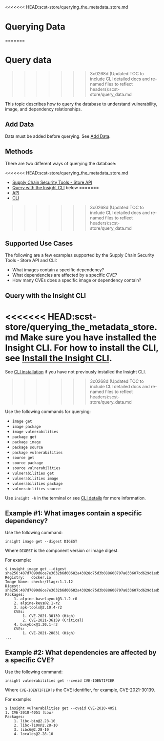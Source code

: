 <<<<<<< HEAD:scst-store/querying_the_metadata_store.md
# Querying Data
=======
# Query data
>>>>>>> 3c0268d (Updated TOC to include CLI detailed docs and re-named files to reflect headers):scst-store/query_data.md

This topic describes how to query the database to understand vulnerability, image, and dependency relationships.

## Add Data

Data must be added before querying. See [Add Data](add_data.md).

## Methods

There are two different ways of querying the database:

<<<<<<< HEAD:scst-store/querying_the_metadata_store.md
* [Supply Chain Security Tools - Store API](../scst-store/getting_started_api.md)
* [Query with the Insight CLI](#query-with-insight) below
=======
* [API](api.md)
* [CLI](cli_installation.md) 
>>>>>>> 3c0268d (Updated TOC to include CLI detailed docs and re-named files to reflect headers):scst-store/query_data.md


## Supported Use Cases

The following are a few examples supported by the Supply Chain Security Tools - Store API and CLI:

+  What images contain a specific dependency?
+  What dependencies are affected by a specific CVE?
+  How many CVEs does a specific image or dependency contain?


## <a id='query-with-insight'></a> Query with the Insight CLI

<<<<<<< HEAD:scst-store/querying_the_metadata_store.md
Make sure you have installed the Insight CLI.
For how to install the CLI, see [Install the Insight CLI](install_cli.md).
=======
See [CLI installation](cli_installation.md) if you have not previously installed the Insight CLI.
>>>>>>> 3c0268d (Updated TOC to include CLI detailed docs and re-named files to reflect headers):scst-store/query_data.md

Use the following commands for querying:

- `image get`
- `image package`
- `image vulnerabilities`
- `package get`
- `package image`
- `package source`
- `package vulnerabilities`
- `source get`
- `source package`
- `source vulnerabilities`
- `vulnerabilities get`
- `vulnerabilities image`
- `vulnerabilities package`
- `vulnerabilities source`

Use `insight -h` in the terminal or see [CLI details](cli_docs/insight.md) for more information.

## Example #1: What images contain a specific dependency?

Use the following command:

```
insight image get --digest DIGEST
```

Where `DIGEST` is the component version or image digest.

For example:

```
$ insight image get --digest sha256:407d7099d6ce7e3632b6d00682a43028d75d3b088600797a833607bd629d1ed5
Registry:	docker.io
Image Name:	checkr/flagr:1.1.12
Digest:    	sha256:407d7099d6ce7e3632b6d00682a43028d75d3b088600797a833607bd629d1ed5
Packages:
	1. alpine-baselayout@3.1.2-r0
	2. alpine-keys@2.1-r2
	3. apk-tools@2.10.4-r2
	CVEs:
		1. CVE-2021-30139 (High)
		2. CVE-2021-36159 (Critical)
	4. busybox@1.30.1-r3
	CVEs:
		1. CVE-2021-28831 (High)
...
```
## Example #2: What dependencies are affected by a specific CVE?

Use the following command:

```
insight vulnerabilities get --cveid CVE-IDENTIFIER
```

Where `CVE-IDENTIFIER` is the CVE identifier, for example, CVE-2021-30139.

For example:

```
$ insight vulnerabilities get --cveid CVE-2010-4051
1. CVE-2010-4051 (Low)
Packages:
	1. libc-bin@2.28-10
	2. libc-l10n@2.28-10
	3. libc6@2.28-10
	4. locales@2.28-10
```
